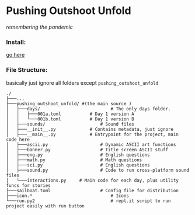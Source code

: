 # Pushing Outshoot Unfold

*remembering the pandemic*

### Install:
[go here](https://pounfold.netlify.app/)

### File Structure:
basically just ignore all folders except `pushing_outshoot_unfold`
```text
./
├───...
├───pushing_outshoot_unfold/ #(the main source )
│   ├───days/							# The only days folder.
│   │   ├───001a.toml			# Day 1 version A
│   │   └───001b.toml			# Day 1 version B
│   ├───sounds/						# Sound files
│   ├───__init__.py				# Contains metadata, just ignore
│   ├───__main__.py				# Entrypoint for the project, main code here
│   ├───ascii.py					# Dynamic ASCII art functions
│   ├───banner.py					# Title screen ASCII stuff
│   ├───eng.py						# English questions
│   ├───math.py						# Math questions
│   ├───sci.py						# English questions
│   ├───sound.py					# Code to run cross-platform sound files
│   └───interactions.py		# Main code for each day, plus utility funcs for stories
├───sailboat.toml					# Config file for distribution
├───icon.*								# Icons
└───run.py2								# repl.it script to run project easily with run button
```
